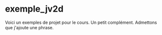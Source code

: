 # exemple_jv2d

Voici un exemples de projet pour le cours.
Un petit complément. Admettons que j'ajoute une phrase.

